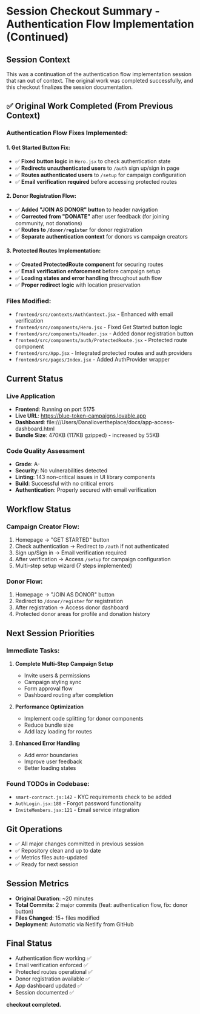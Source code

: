 # Session Checkout Summary - Authentication Flow Implementation (Continued)

## Session Context

This was a continuation of the authentication flow implementation session that ran out of context. The original work was completed successfully, and this checkout finalizes the session documentation.

## ✅ Original Work Completed (From Previous Context)

### **Authentication Flow Fixes Implemented**:

#### 1. **Get Started Button Fix**:

- ✅ **Fixed button logic** in `Hero.jsx` to check authentication state
- ✅ **Redirects unauthenticated users** to `/auth` sign up/sign in page
- ✅ **Routes authenticated users** to `/setup` for campaign configuration
- ✅ **Email verification required** before accessing protected routes

#### 2. **Donor Registration Flow**:

- ✅ **Added "JOIN AS DONOR" button** to header navigation
- ✅ **Corrected from "DONATE"** after user feedback (for joining community, not donations)
- ✅ **Routes to `/donor/register`** for donor registration
- ✅ **Separate authentication context** for donors vs campaign creators

#### 3. **Protected Routes Implementation**:

- ✅ **Created ProtectedRoute component** for securing routes
- ✅ **Email verification enforcement** before campaign setup
- ✅ **Loading states and error handling** throughout auth flow
- ✅ **Proper redirect logic** with location preservation

### **Files Modified**:

- `frontend/src/contexts/AuthContext.jsx` - Enhanced with email verification
- `frontend/src/components/Hero.jsx` - Fixed Get Started button logic
- `frontend/src/components/Header.jsx` - Added donor registration button
- `frontend/src/components/auth/ProtectedRoute.jsx` - Protected route component
- `frontend/src/App.jsx` - Integrated protected routes and auth providers
- `frontend/src/pages/Index.jsx` - Added AuthProvider wrapper

## Current Status

### Live Application

- **Frontend**: Running on port 5175
- **Live URL**: https://blue-token-campaigns.lovable.app
- **Dashboard**: file:///Users/Danallovertheplace/docs/app-access-dashboard.html
- **Bundle Size**: 470KB (117KB gzipped) - increased by 55KB

### Code Quality Assessment

- **Grade**: A-
- **Security**: No vulnerabilities detected
- **Linting**: 143 non-critical issues in UI library components
- **Build**: Successful with no critical errors
- **Authentication**: Properly secured with email verification

## Workflow Status

### Campaign Creator Flow:

1. Homepage → "GET STARTED" button
2. Check authentication → Redirect to `/auth` if not authenticated
3. Sign up/Sign in → Email verification required
4. After verification → Access `/setup` for campaign configuration
5. Multi-step setup wizard (7 steps implemented)

### Donor Flow:

1. Homepage → "JOIN AS DONOR" button
2. Redirect to `/donor/register` for registration
3. After registration → Access donor dashboard
4. Protected donor areas for profile and donation history

## Next Session Priorities

### Immediate Tasks:

1. **Complete Multi-Step Campaign Setup**
   - Invite users & permissions
   - Campaign styling sync
   - Form approval flow
   - Dashboard routing after completion

2. **Performance Optimization**
   - Implement code splitting for donor components
   - Reduce bundle size
   - Add lazy loading for routes

3. **Enhanced Error Handling**
   - Add error boundaries
   - Improve user feedback
   - Better loading states

### Found TODOs in Codebase:

- `smart-contract.js:142` - KYC requirements check to be added
- `AuthLogin.jsx:188` - Forgot password functionality
- `InviteMembers.jsx:121` - Email service integration

## Git Operations

- ✅ All major changes committed in previous session
- ✅ Repository clean and up to date
- ✅ Metrics files auto-updated
- ✅ Ready for next session

## Session Metrics

- **Original Duration**: ~20 minutes
- **Total Commits**: 2 major commits (feat: authentication flow, fix: donor button)
- **Files Changed**: 15+ files modified
- **Deployment**: Automatic via Netlify from GitHub

## Final Status

- Authentication flow working ✅
- Email verification enforced ✅
- Protected routes operational ✅
- Donor registration available ✅
- App dashboard updated ✅
- Session documented ✅

**checkout completed.**
